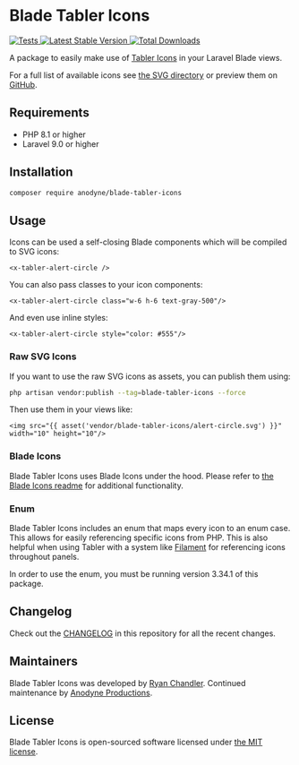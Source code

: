 # Blade Tabler Icons

<a href="https://github.com/anodyne/blade-tabler-icons/actions?query=workflow%3ATests">
    <img src="https://github.com/anodyne/blade-tabler-icons/workflows/Tests/badge.svg" alt="Tests">
</a>
<a href="https://packagist.org/packages/anodyne/blade-tabler-icons">
    <img src="https://poser.pugx.org/anodyne/blade-tabler-icons/v/stable.svg" alt="Latest Stable Version">
</a>
<a href="https://packagist.org/packages/anodyne/blade-tabler-icons">
    <img src="https://poser.pugx.org/anodyne/blade-tabler-icons/d/total.svg" alt="Total Downloads">
</a>

A package to easily make use of [Tabler Icons](https://github.com/tabler/tabler-icons) in your Laravel Blade views.

For a full list of available icons see [the SVG directory](resources/svg) or preview them on [GitHub](https://preview.tabler.io/icons.html).

## Requirements

- PHP 8.1 or higher
- Laravel 9.0 or higher

## Installation

```bash
composer require anodyne/blade-tabler-icons
```

## Usage

Icons can be used a self-closing Blade components which will be compiled to SVG icons:

```blade
<x-tabler-alert-circle />
```

You can also pass classes to your icon components:

```blade
<x-tabler-alert-circle class="w-6 h-6 text-gray-500"/>
```

And even use inline styles:

```blade
<x-tabler-alert-circle style="color: #555"/>
```

### Raw SVG Icons

If you want to use the raw SVG icons as assets, you can publish them using:

```bash
php artisan vendor:publish --tag=blade-tabler-icons --force
```

Then use them in your views like:

```blade
<img src="{{ asset('vendor/blade-tabler-icons/alert-circle.svg') }}" width="10" height="10"/>
```

### Blade Icons

Blade Tabler Icons uses Blade Icons under the hood. Please refer to [the Blade Icons readme](https://github.com/blade-ui-kit/blade-icons) for additional functionality.

### Enum

Blade Tabler Icons includes an enum that maps every icon to an enum case. This allows for easily referencing specific icons from PHP. This is also helpful when using Tabler with a system like [Filament](https://filamentphp.com/) for referencing icons throughout panels.

In order to use the enum, you must be running version 3.34.1 of this package.

## Changelog

Check out the [CHANGELOG](CHANGELOG.md) in this repository for all the recent changes.

## Maintainers

Blade Tabler Icons was developed by [Ryan Chandler](https://ryangjchandler.co.uk). Continued maintenance by [Anodyne Productions](https://anodyne-productions.com).

## License

Blade Tabler Icons is open-sourced software licensed under [the MIT license](LICENSE.md).

